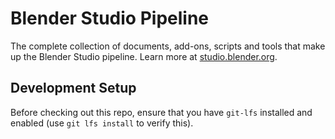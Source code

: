 # Blender Studio Pipeline

The complete collection of documents, add-ons, scripts and tools that make up the Blender Studio pipeline. Learn more at [studio.blender.org](https://studio.blender.org/pipeline/).

## Development Setup

Before checking out this repo, ensure that you have `git-lfs` installed and enabled (use `git lfs install` to verify this).
